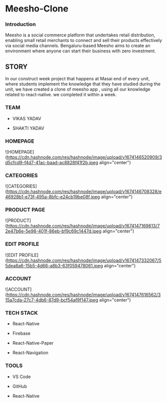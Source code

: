 # Meesho-Clone

### Introduction

Meesho is a social commerce platform that undertakes retail distribution, enabling small retail merchants to connect and sell their products effectively via social media channels. Bengaluru-based Meesho aims to create an environment where anyone can start their business with zero investment.

## STORY

In our construct week project that happens at Masai end of every unit, where students implement the knowledge that they have studied during the unit, we have created a clone of meesho app , using all our knowledge related to react-native. we completed it within a week.

### TEAM

* VIKAS YADAV
    
* SHAKTI YADAV
    

### HOMEPAGE

![HOMEPAGE](https://cdn.hashnode.com/res/hashnode/image/upload/v1674146520909/3d5cfcd9-f4d7-41ac-baad-ac8828f41f2b.jpeg align="center")

### CATEGORIES

![CATEGORIES](https://cdn.hashnode.com/res/hashnode/image/upload/v1674146708328/e46928b1-e73f-495a-8bfc-e24cb19be08f.jpeg align="center")

### PRODUCT PAGE

![PRODUCT](https://cdn.hashnode.com/res/hashnode/image/upload/v1674147169613/72e47b6e-5e98-401f-86eb-bf9c69c1447d.jpeg align="center")

### EDIT PROFILE

![EDIT PROFILE](https://cdn.hashnode.com/res/hashnode/image/upload/v1674147332067/55dea8a6-15b5-4d66-a8b3-63f059478061.jpeg align="center")

### ACCOUNT

![ACCOUNT](https://cdn.hashnode.com/res/hashnode/image/upload/v1674147616562/315a7cda-27c7-4db6-87d9-bcf54af9f147.jpeg align="center")

### TECH STACK

* React-Native
    
* Firebase
    
* React-Native-Paper
    
* React-Navigation
    

### TOOLS

* VS Code
    
* GitHub
    
* React-Native
